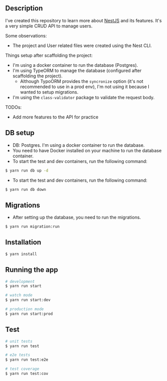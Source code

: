 ## Description

I've created this repository to learn more about [NestJS](https://github.com/nestjs/nest) and its features.
It's a very simple CRUD API to manage users.

Some observations:

* The project and User related files were created using the Nest CLI.

Things setup after scaffolding the project:

* I'm using a docker container to run the database (Postgres).
* I'm using TypeORM to manage the database (configured after scaffolding the project).
    * Although TypoORM provides the `syncronize` option (it's not recommended to use in a prod env), I'm not using it
      because I wanted to setup migrations.
* I'm using the `class-validator` package to validate the request body.

TODOs:

* Add more features to the API for practice

## DB setup

* DB: Postgres. I'm using a docker container to run the database.
* You need to have Docker installed on your machine to run the database container.
* To start the test and dev containers, run the following command:

```bash
$ yarn run db up -d
```

* To start the test and dev containers, run the following command:

```bash
$ yarn run db down
```

## Migrations

* After setting up the database, you need to run the migrations.

```bash
$ yarn run migration:run
```

## Installation

```bash
$ yarn install
```

## Running the app

```bash
# development
$ yarn run start

# watch mode
$ yarn run start:dev

# production mode
$ yarn run start:prod
```

## Test

```bash
# unit tests
$ yarn run test

# e2e tests
$ yarn run test:e2e

# test coverage
$ yarn run test:cov
```
